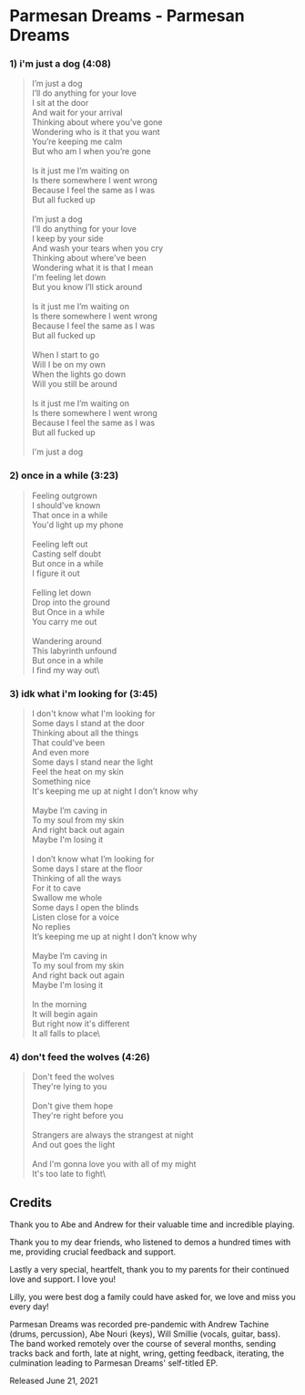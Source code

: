 # Parmesan Dreams - Parmesan Dreams

### 1) i'm just a dog (4:08)

> I’m just a dog \
> I’ll do anything for your love \
> I sit at the door \
> And wait for your arrival \
> Thinking about where you’ve gone \
> Wondering who is it that you want \
> You’re keeping me calm \
> But who am I when you’re gone \
> \
> Is it just me I’m waiting on \
> Is there somewhere I went wrong \
> Because I feel the same as I was \
> But all fucked up \
>  \
> I’m just a dog \
> I’ll do anything for your love \
> I keep by your side\
> And wash your tears when you cry\
> Thinking about where've been\
> Wondering what it is that I mean\
> I'm feeling let down\
> But you know I’ll stick around\
> \
> Is it just me I’m waiting on\
> Is there somewhere I went wrong\
> Because I feel the same as I was\
> But all fucked up\
> \
> When I start to go\
> Will I be on my own\
> When the lights go down\
> Will you still be around\
> \
> Is it just me I’m waiting on\
> Is there somewhere I went wrong\
> Because I feel the same as I was\
> But all fucked up\
> \
> I'm just a dog

### 2) once in a while (3:23)

> Feeling outgrown\
> I should've known\
> That once in a while\
> You'd light up my phone\
> \
> Feeling left out\
> Casting self doubt\
> But once in a while\
> I figure it out\
> \
> Felling let down\
> Drop into the ground\
> But Once in a while\
> You carry me out\
> \
> Wandering around\
> This labyrinth unfound\
> But once in a while\
> I find my way out\

### 3) idk what i'm looking for (3:45)

> I don't know what I'm looking for\
> Some days I stand at the door\
> Thinking about all the things\
> That could've been\
> And even more\
> Some days I stand near the light\
> Feel the heat on my skin \
> Something nice \
> It's keeping me up at night I don’t know why\
> \
> Maybe I’m caving in\
> To my soul from my skin\
> And right back out again\
> Maybe I'm losing it\
> \
> I don’t know what I’m looking for\
> Some days I stare at the floor\
> Thinking of all the ways\
> For it to cave\
> Swallow me whole\
> Some days I open the blinds\
> Listen close for a voice\
> No replies\
> It’s keeping me up at night I don’t know why\
> \
> Maybe I’m caving in\
> To my soul from my skin\
> And right back out again\
> Maybe I'm losing it\
> \
> In the morning\
> It will begin again\
> But right now it's different\
> It all falls to place\

### 4) don't feed the wolves (4:26)

> Don't feed the wolves\
> They're lying to you\
> \
> Don't give them hope\
> They're right before you\
> \
> Strangers are always the strangest at night\
> And out goes the light\
> \
> And I'm gonna love you with all of my might\
> It's too late to fight\

## Credits

Thank you to Abe and Andrew for their valuable time and incredible playing.

Thank you to my dear friends, who listened to demos a hundred times with me, providing crucial feedback and support.

Lastly a very special, heartfelt, thank you to my parents for their continued love and support. I love you!

Lilly, you were best dog a family could have asked for, we love and miss you every day!

Parmesan Dreams was recorded pre-pandemic with Andrew Tachine (drums, percussion), Abe Nouri (keys), Will Smillie (vocals, guitar, bass). The band worked remotely over the course of several months, sending tracks back and forth, late at night, wring, getting feedback, iterating, the culmination leading to Parmesan Dreams' self-titled EP.

Released June 21, 2021
